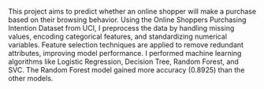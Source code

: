 This project aims to predict whether an online shopper will make a purchase based on their browsing behavior. Using the Online Shoppers Purchasing Intention Dataset from UCI, I preprocess the data by handling missing values, encoding categorical features, and standardizing numerical variables. Feature selection techniques are applied to remove redundant attributes, improving model performance. 
I performed machine learning algorithms like Logistic Regression, Decision Tree, Random Forest, and SVC. The Random Forest model gained more accuracy (0.8925) than the other models. 
